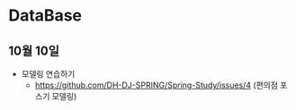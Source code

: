 # DataBase

## 10월 10일

* 모델링 연습하기
  * https://github.com/DH-DJ-SPRING/Spring-Study/issues/4 (편의점 포스기 모델링)